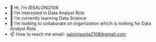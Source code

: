 - 👋 Hi, I’m @SALONI2108
- 👀 I’m interested in Data Analyst Role
- 🌱 I’m currently learning Data Science
- 💞️ I’m looking to collaborate on organization which is looking for Data Analyst Role.
- 📫 How to reach me email- salonigupta2108@gmail.com

<!---
SALONI2108/SALONI2108 is a ✨ special ✨ repository because its `README.md` (this file) appears on your GitHub profile.
You can click the Preview link to take a look at your changes.
--->
